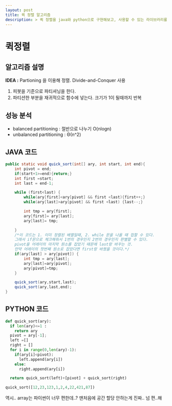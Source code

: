 ```yaml
---
layout: post
title: 퀵 정렬 알고리즘
description: > 퀵 정렬을 java와 python으로 구현해보고, 사용할 수 있는 라이브러리를 알아본다.
---
```


# 퀵정렬

## **알고리즘 설명**

**IDEA :** Partioning 을 이용해 정렬. Divide-and-Conquer 사용

1. 피봇을 기준으로 파티셔닝을 한다. 
2. 파티션한 부분을 재귀적으로 함수에 넣는다. 크기가 1이 될때까지 반복

## **성능 분석**

- balanced partitioning :  절반으로 나누기 O(nlogn)
- unbalanced partitioning : Θ(n^2)

## **JAVA 코드**

```java
public static void quick_sort(int[] ary, int start, int end){
    int pivot = end;
    if(start+1>=end){return;}
    int first =start;
    int last = end-1;

    while (first<last) {
        while(ary[first]<ary[pivot] && first <last){first++;}
        while(ary[last]>ary[pivot] && first <last) {last--;}

        int tmp = ary[first];
        ary[first]= ary[last];
        ary[last]= tmp;

    }
    /*이 코드는 1. 이미 정렬된 배열일때, 2. while 문을 나올 때 접할 수 있다. 
    그래서 if문으로 체크해줘서 1번의 경우인지 2번의 경우인지 판별할 수 있다.
    pivot을 어레이의 마지막 원소를 잡았기 때문에 last랑 바꾸는 것. 
    만약 어레이의 첫번째 원소로 잡았다면 first랑 바꿨을 것이다.*/
    if(ary[last] > ary[pivot]) {
        int tmp = ary[last];
        ary[last]=ary[pivot];
        ary[pivot]=tmp;
    }

    quick_sort(ary,start,last);
    quick_sort(ary,last,end); 
}
```

## **PYTHON 코드**

```python
def quick_sort(ary):
  if len(ary)<=1 : 
    return ary
  pivot = ary[-1];
  left =[]
  right = []
  for i in range(0,len(ary)-1):
    if(ary[i]<pivot):
      left.append(ary[i])
    else:
      right.append(ary[i])

  return quick_sort(left)+[pivot] + quick_sort(right)

quick_sort([12,23,123,1,2,4,22,421,87])
```

역시.. array는 파이썬이 너무 편한데..? 맨처음에 공간 할당 안하는게 진짜.. 넘 편..해